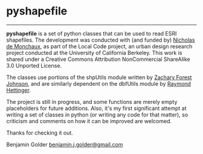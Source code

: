 # pyshapefile

-----------

**pyshapefile** is a set of python classes that can be used to read ESRI shapefiles. The development was conducted with (and funded by) [Nicholas de Monchaux](www.nicholas.demonchaux.com),  as part of the Local Code project, an urban design research project conducted at the University of California Berkeley. This work is shared under a Creative Commons Attribution NonCommercial ShareAlike 3.0 Unported License.

The classes use portions of the shpUtils module written by [Zachary Forest Johnson](www.indiemaps.com), and are similarly dependent on the dbfUtils module by [Raymond Hettinger](http://code.activestate.com/recipes/362715-dbf-reader-and-writer/). 

The project is still in progress, and some functions are merely empty placeholders for future additions. Also, it's my first significant attempt at writing a set of classes in python (or writing any code for that matter), so criticism and comments on how it can be improved are welcomed.

Thanks for checking it out.

Benjamin Golder
benjamin.j.golder@gmail.com

